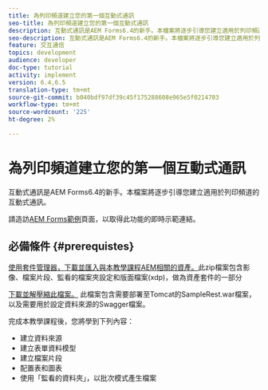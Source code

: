 ```yaml
---
title: 為列印頻道建立您的第一個互動式通訊
seo-title: 為列印頻道建立您的第一個互動式通訊
description: 互動式通訊是AEM Forms6.4的新手。本檔案將逐步引導您建立適用於列印頻道的互動式通訊。
seo-description: 互動式通訊是AEM Forms6.4的新手。本檔案將逐步引導您建立適用於列印頻道的互動式通訊。
feature: 交互通信
topics: development
audience: developer
doc-type: tutorial
activity: implement
version: 6.4,6.5
translation-type: tm+mt
source-git-commit: b040bdf97df39c45f175288608e965e5f0214703
workflow-type: tm+mt
source-wordcount: '225'
ht-degree: 2%

---
```



# 為列印頻道建立您的第一個互動式通訊

互動式通訊是AEM Forms6.4的新手。本檔案將逐步引導您建立適用於列印頻道的互動式通訊。

請造訪[AEM Forms範例](https://forms.enablementadobe.com/content/samples/samples.html?query=0)頁面，以取得此功能的即時示範連結。

## 必備條件 {#prerequistes}

[使用套件管理器，下載並匯入與本教學課程AEM相關的資產。](assets/gettingstartedassets.zip)此zip檔案包含影像、檔案片段、監看的檔案夾設定和版面檔案(xdp)，做為資產套件的一部分

[下載並解壓縮此檔案。](assets/warfileandswaggerfile.zip) 此檔案包含需要部署至Tomcat的SampleRest.war檔案，以及需要用於設定資料來源的Swagger檔案。

完成本教學課程後，您將學到下列內容：

* 建立資料來源
* 建立表單資料模型
* 建立檔案片段
* 配置表和圖表
* 使用「監看的資料夾」，以批次模式產生檔案

